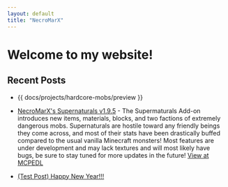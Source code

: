 ```yaml
---
layout: default
title: "NecroMarX"
---
```

# Welcome to my website!

## Recent Posts

*   {{ docs/projects/hardcore-mobs/preview }}

*   [NecroMarX's Supernaturals v1.9.5](docs/projects/supernaturals) - The Supermaturals Add-on introduces new items, materials, blocks, and two factions of extremely dangerous mobs. Supernaturals are hostile toward any friendly beings they come across, and most of their stats have been drastically buffed compared to the usual vanilla Minecraft monsters! Most features are under development and may lack textures and will most likely have bugs, be sure to stay tuned for more updates in the future! <a href="https://mcpedl.com/the-vampires-addon" target="_blank">View at MCPEDL</a>

*   [(Test Post) Happy New Year!!!](docs/blogs/happy-new-year)
